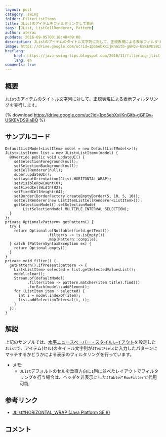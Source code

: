 ```yaml
---
layout: post
category: swing
folder: FilterListItems
title: JListのアイテムをフィルタリングして表示
tags: [JList, ListCellRenderer, Pattern]
author: aterai
pubdate: 2016-09-05T00:18:48+09:00
description: JListのアイテムのタイトル文字列に対して、正規表現による表示フィルタリングを実行します。
image: https://drive.google.com/uc?id=1po5ebXxijKnGitb-gGFQv-USKEVDS9IaBQ
hreflang:
    href: https://java-swing-tips.blogspot.com/2016/11/filtering-jlist-items-by-regex.html
    lang: en
comments: true
---
```

## 概要
`JList`のアイテムのタイトル文字列に対して、正規表現による表示フィルタリングを実行します。

{% download https://drive.google.com/uc?id=1po5ebXxijKnGitb-gGFQv-USKEVDS9IaBQ %}

## サンプルコード
<pre class="prettyprint"><code>DefaultListModel&lt;ListItem&gt; model = new DefaultListModel&lt;&gt;();
JList&lt;ListItem&gt; list = new JList&lt;ListItem&gt;(model) {
  @Override public void updateUI() {
    setSelectionForeground(null);
    setSelectionBackground(null);
    setCellRenderer(null);
    super.updateUI();
    setLayoutOrientation(JList.HORIZONTAL_WRAP);
    setVisibleRowCount(0);
    setFixedCellWidth(82);
    setFixedCellHeight(64);
    setBorder(BorderFactory.createEmptyBorder(5, 10, 5, 10));
    setCellRenderer(new ListItemListCellRenderer&lt;ListItem&gt;());
    getSelectionModel().setSelectionMode(
        ListSelectionModel.MULTIPLE_INTERVAL_SELECTION);
  }
};
private Optional&lt;Pattern&gt; getPattern() {
  try {
    return Optional.ofNullable(field.getText())
                   .filter(s -&gt; !s.isEmpty())
                   .map(Pattern::compile);
  } catch (PatternSyntaxException ex) {
    return Optional.empty();
  }
}
private void filter() {
  getPattern().ifPresent(pattern -&gt; {
    List&lt;ListItem&gt; selected = list.getSelectedValuesList();
    model.clear();
    Stream.of(defaultModel)
          .filter(item -&gt; pattern.matcher(item.title).find())
          .forEach(model::addElement);
    for (ListItem item : selected) {
      int i = model.indexOf(item);
      list.addSelectionInterval(i, i);
    }
  });
}
</code></pre>

## 解説
上記のサンプルでは、[水平ニュースペーパー・スタイルレイアウト](https://docs.oracle.com/javase/jp/8/docs/api/javax/swing/JList.html#HORIZONTAL_WRAP)を設定した`JList`で、アイテム(セル)のタイトル文字列が`JTextField`に入力したパターンにマッチするかどうかによる表示のフィルタリングを行っています。

- メモ:
    - `JList`デフォルトのセルを垂直方向に`1`列に並べたレイアウトでフィルタリングを行う場合は、ヘッダを非表示にした`JTable`と`RowFilter`で代用可能

<!-- dummy comment line for breaking list -->

## 参考リンク
- [JList#HORIZONTAL_WRAP (Java Platform SE 8)](https://docs.oracle.com/javase/jp/8/docs/api/javax/swing/JList.html#HORIZONTAL_WRAP)

<!-- dummy comment line for breaking list -->

## コメント
